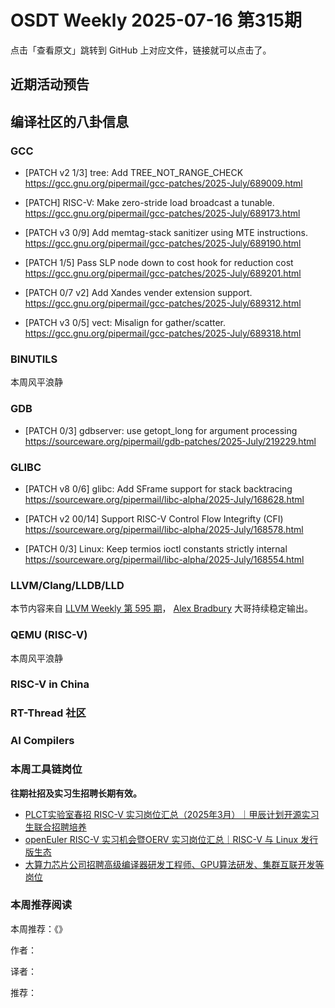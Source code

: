 # OSDT Weekly 2025-07-16 第315期

点击「查看原文」跳转到 GitHub 上对应文件，链接就可以点击了。

## 近期活动预告

## 编译社区的八卦信息

### GCC

- [PATCH v2 1/3] tree: Add TREE_NOT_RANGE_CHECK
  https://gcc.gnu.org/pipermail/gcc-patches/2025-July/689009.html

- [PATCH] RISC-V: Make zero-stride load broadcast a tunable.
  https://gcc.gnu.org/pipermail/gcc-patches/2025-July/689173.html

- [PATCH v3 0/9] Add memtag-stack sanitizer using MTE instructions.
  https://gcc.gnu.org/pipermail/gcc-patches/2025-July/689190.html

- [PATCH 1/5] Pass SLP node down to cost hook for reduction cost
  https://gcc.gnu.org/pipermail/gcc-patches/2025-July/689201.html

- [PATCH 0/7 v2] Add Xandes vender extension support.
  https://gcc.gnu.org/pipermail/gcc-patches/2025-July/689312.html

- [PATCH v3 0/5] vect: Misalign for gather/scatter.
  https://gcc.gnu.org/pipermail/gcc-patches/2025-July/689318.html

### BINUTILS

本周风平浪静

### GDB

- [PATCH 0/3] gdbserver: use getopt_long for argument processing
  https://sourceware.org/pipermail/gdb-patches/2025-July/219229.html

### GLIBC

- [PATCH v8 0/6] glibc: Add SFrame support for stack backtracing
  https://sourceware.org/pipermail/libc-alpha/2025-July/168628.html

- [PATCH v2 00/14] Support RISC-V Control Flow Integrifty (CFI)
  https://sourceware.org/pipermail/libc-alpha/2025-July/168578.html

- [PATCH 0/3] Linux: Keep termios ioctl constants strictly internal
  https://sourceware.org/pipermail/libc-alpha/2025-July/168554.html

### LLVM/Clang/LLDB/LLD

本节内容来自 [LLVM Weekly 第 595 期](http://llvmweekly.org/issue/595)，
[Alex Bradbury](https://www.linkedin.com/in/alex-bradbury/) 大哥持续稳定输出。

### QEMU (RISC-V)

本周风平浪静

### RISC-V in China

### RT-Thread 社区

### AI Compilers

### 本周工具链岗位

**往期社招及实习生招聘长期有效。**

- [PLCT实验室春招 RISC-V 实习岗位汇总（2025年3月）｜甲辰计划开源实习生联合招聘培养](https://mp.weixin.qq.com/s/no5v_YeGI3LUE7mYv5wUpQ)
- [openEuler RISC-V 实习机会暨OERV 实习岗位汇总｜RISC-V 与 Linux 发行版生态](https://mp.weixin.qq.com/s/87XEhORtte_iTTZqjinX2g)
- [大算力芯片公司招聘高级编译器研发工程师、GPU算法研发、集群互联开发等岗位](https://mp.weixin.qq.com/s/ONoNJ5jZmL794AdtlHrDuQ)

### 本周推荐阅读

本周推荐：《》

作者：

译者：

推荐：

